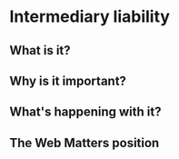 # Intermediary liability

## What is it?

## Why is it important?

## What's happening with it?

## The Web Matters position